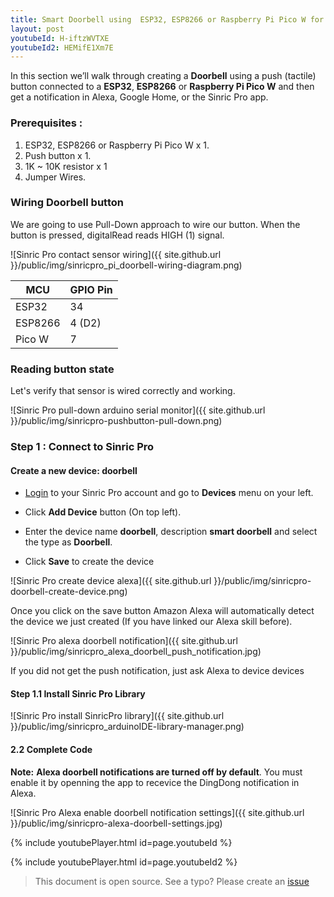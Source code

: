 ```yaml
---
title: Smart Doorbell using  ESP32, ESP8266 or Raspberry Pi Pico W for Alexa, Google Home
layout: post
youtubeId: H-iftzWVTXE
youtubeId2: HEMifE1Xm7E
---
```


In this section we’ll walk through creating a **Doorbell** using a push (tactile) button connected to a **ESP32**, **ESP8266** or **Raspberry Pi Pico W** and then get a notification in Alexa, Google Home, or the Sinric Pro app.

### Prerequisites : 

1. ESP32, ESP8266 or Raspberry Pi Pico W x 1.
2. Push button x 1.
3. 1K ~ 10K resistor x 1
3. Jumper Wires.

### Wiring Doorbell button

We are going to use Pull-Down approach to wire our button. When the button is pressed, digitalRead reads HIGH (1) signal.

![Sinric Pro contact sensor wiring]({{ site.github.url }}/public/img/sinricpro_pi_doorbell-wiring-diagram.png) 

| MCU       | GPIO Pin     |
| --------- | ------- |
| ESP32     |    34   |
| ESP8266   |    4 (D2)  |
| Pico W    |    7    |

### Reading button state

Let's verify that sensor is wired correctly and working. 

<script src="https://gist.github.com/kakopappa/b8db56b3315c83be6bda1069e9b6a5c8.js"></script>

![Sinric Pro pull-down arduino serial monitor]({{ site.github.url }}/public/img/sinricpro-pushbutton-pull-down.png)

### Step 1 : Connect to Sinric Pro 

#### Create a new device: doorbell

* [Login](http://portal.sinric.pro) to your Sinric Pro account and go to **Devices** menu on your left.

* Click **Add Device** button (On top left).

* Enter the device name **doorbell**, description **smart doorbell** and select the type as **Doorbell**.

* Click **Save** to create the device

![Sinric Pro create device alexa]({{ site.github.url }}/public/img/sinricpro-doorbell-create-device.png)

Once you click on the save button Amazon Alexa will automatically detect the device we just created (If you have linked our Alexa skill before).

![Sinric Pro alexa doorbell notification]({{ site.github.url }}/public/img/sinricpro_alexa_doorbell_push_notification.jpg)

If you did not get the push notification, just ask Alexa to device devices

#### Step 1.1 Install Sinric Pro Library

![Sinric Pro install SinricPro library]({{ site.github.url }}/public/img/sinricpro_arduinoIDE-library-manager.png)

#### 2.2 Complete Code

<script src="https://gist.github.com/kakopappa/f5853e57b534d08fbc1df2d299c71265.js"></script>

**Note:** **Alexa doorbell notifications are turned off by default**. You must enable it by openning the app to recevice the DingDong notification in Alexa.

![Sinric Pro Alexa enable doorbell notification settings]({{ site.github.url }}/public/img/sinricpro-alexa-doorbell-settings.jpg)

{% include youtubePlayer.html id=page.youtubeId %}

{% include youtubePlayer.html id=page.youtubeId2 %}

> This document is open source. See a typo? Please create an [issue](https://github.com/sinricpro/help-docs)
